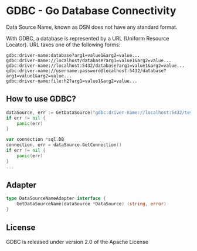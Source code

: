 # GDBC - Go Database Connectivity
Data Source Name, known as DSN does not have any standard format. 

With GDBC, a database is represented by a URL (Uniform Resource Locator).
URL takes one of the following forms:
```
gdbc:driver-name:database?arg1=value1&arg2=value...
gdbc:driver-name://localhost/database?arg1=value1&arg2=value...
gdbc:driver-name://localhost:5432/database?arg1=value1&arg2=value...
gdbc:driver-name://username:password@localhost:5432/database?arg1=value1&arg2=value...
gdbc:driver-name:file:h2?arg1=value1&arg2=value...
```

## How to use GDBC?

```go
dataSource, err := GetDataSource("gdbc:driver-name://localhost:5432/test-db", Username("username"), Password("password"))
if err != nil {
    panic(err)
}

var connection *sql.DB
connection, err = dataSource.GetConnection()
if err != nil {
    panic(err)
}
...

```

## Adapter
```go
type DataSourceNameAdapter interface {
	GetDataSourceName(dataSource *DataSource) (string, error)
}
```

## License
GDBC is released under version 2.0 of the Apache License